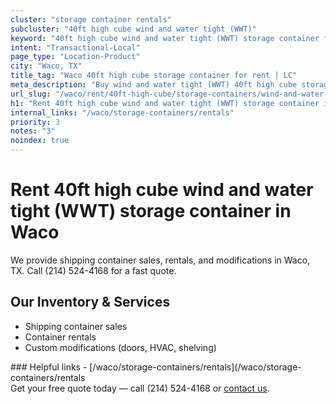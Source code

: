 ```yaml
---
cluster: "storage container rentals"
subcluster: "40ft high cube wind and water tight (WWT)"
keyword: "40ft high cube wind and water tight (WWT) storage container for rent Waco, TX"
intent: "Transactional-Local"
page_type: "Location-Product"
city: "Waco, TX"
title_tag: "Waco 40ft high cube storage container for rent | LC"
meta_description: "Buy wind and water tight (WWT) 40ft high cube storage container rent with local delivery in Waco, TX. LC Container — local Since 2003. Request a fast quote today."
url_slug: "/waco/rent/40ft-high-cube/storage-containers/wind-and-water-tight-wwt"
h1: "Rent 40ft high cube wind and water tight (WWT) storage container in Waco"
internal_links: "/waco/storage-containers/rentals"
priority: 3
notes: "3"
noindex: true
---
```


# Rent 40ft high cube wind and water tight (WWT) storage container in Waco

We provide shipping container sales, rentals, and modifications in Waco, TX. Call (214) 524-4168 for a fast quote.

## Our Inventory & Services
- Shipping container sales
- Container rentals
- Custom modifications (doors, HVAC, shelving)

<div data-section="internal-links">
### Helpful links
- [/waco/storage-containers/rentals](/waco/storage-containers/rentals
</div>

<div data-section="cta">
Get your free quote today — call (214) 524-4168 or <a href="/contact">contact us</a>.
</div>

<script type="application/ld+json">{"@context":"https://schema.org","@type":"FAQPage","mainEntity":[{"@type":"Question","name":"How much does delivery cost in Waco, TX?","acceptedAnswer":{"@type":"Answer","text":"Delivery costs vary by distance and container size. Most deliveries in Waco, TX range from $150-$300. Call (214) 524-4168 for an exact quote based on your specific location."}},{"@type":"Question","name":"Do you offer financing or payment plans?","acceptedAnswer":{"@type":"Answer","text":"We accept major credit cards, checks, and can discuss commercial terms for bulk purchases. Call (214) 524-4168 to discuss options."}},{"@type":"Question","name":"Can you customize containers in Waco, TX?","acceptedAnswer":{"@type":"Answer","text":"Yes — we perform modifications like doors, HVAC, insulation, and shelving. Request a custom quote at (214) 524-4168 or via our contact form."}}]}</script>
